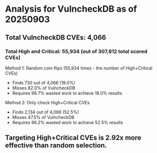# Analysis for VulncheckDB as of 20250903

## Total VulncheckDB CVEs: 4,066
### Total High and Critical: 55,934 (out of 307,812 total scored CVEs)

Method 1: Random coin flips (55,934 times - the number of High+Critical CVEs)
  - Finds 730 out of 4,066 (18.0%)
  - Misses 82.0% of VulncheckDB
  - Requires 98.7% wasted work to achieve 18.0% results

Method 2: Only check High+Critical CVEs
  - Finds 2,134 out of 4,066 (52.5%)
  - Misses 47.5% of VulncheckDB
  - Requires 96.2% wasted work to achieve 52.5% results

## Targeting High+Critical CVEs is 2.92x more effective than random selection.
